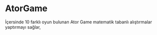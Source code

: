 # AtorGame

İçersinde 10 farklı oyun bulunan Ator Game matematik tabanlı alıştırmalar yaptırmayı sağlar, 



